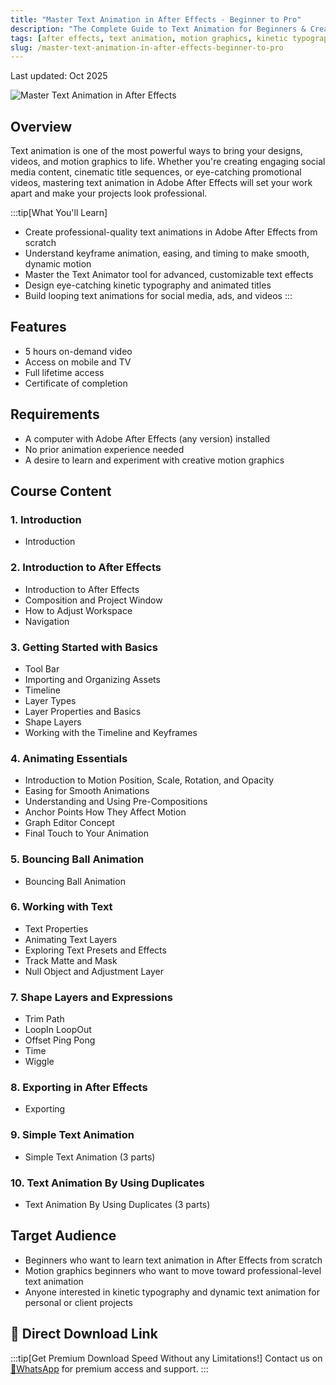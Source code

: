 ```yaml
---
title: "Master Text Animation in After Effects - Beginner to Pro"
description: "The Complete Guide to Text Animation for Beginners & Creators in Adobe After Effects"
tags: [after effects, text animation, motion graphics, kinetic typography, animation]
slug: /master-text-animation-in-after-effects-beginner-to-pro
---
```


Last updated: Oct 2025

![Master Text Animation in After Effects](https://img-c.udemycdn.com/course/240x135/6847187_a331.jpg)

## Overview

Text animation is one of the most powerful ways to bring your designs, videos, and motion graphics to life. Whether you're creating engaging social media content, cinematic title sequences, or eye-catching promotional videos, mastering text animation in Adobe After Effects will set your work apart and make your projects look professional.

:::tip[What You'll Learn]
- Create professional-quality text animations in Adobe After Effects from scratch
- Understand keyframe animation, easing, and timing to make smooth, dynamic motion
- Master the Text Animator tool for advanced, customizable text effects
- Design eye-catching kinetic typography and animated titles
- Build looping text animations for social media, ads, and videos
:::

## Features

- 5 hours on-demand video
- Access on mobile and TV
- Full lifetime access
- Certificate of completion

## Requirements

- A computer with Adobe After Effects (any version) installed
- No prior animation experience needed
- A desire to learn and experiment with creative motion graphics

## Course Content

### 1. Introduction
- Introduction

### 2. Introduction to After Effects
- Introduction to After Effects
- Composition and Project Window
- How to Adjust Workspace
- Navigation

### 3. Getting Started with Basics
- Tool Bar
- Importing and Organizing Assets
- Timeline
- Layer Types
- Layer Properties and Basics
- Shape Layers
- Working with the Timeline and Keyframes

### 4. Animating Essentials
- Introduction to Motion Position, Scale, Rotation, and Opacity
- Easing for Smooth Animations
- Understanding and Using Pre-Compositions
- Anchor Points How They Affect Motion
- Graph Editor Concept
- Final Touch to Your Animation

### 5. Bouncing Ball Animation
- Bouncing Ball Animation

### 6. Working with Text
- Text Properties
- Animating Text Layers
- Exploring Text Presets and Effects
- Track Matte and Mask
- Null Object and Adjustment Layer

### 7. Shape Layers and Expressions
- Trim Path
- LoopIn LoopOut
- Offset Ping Pong
- Time
- Wiggle

### 8. Exporting in After Effects
- Exporting

### 9. Simple Text Animation
- Simple Text Animation (3 parts)

### 10. Text Animation By Using Duplicates
- Text Animation By Using Duplicates (3 parts)

## Target Audience

- Beginners who want to learn text animation in After Effects from scratch
- Motion graphics beginners who want to move toward professional-level text animation
- Anyone interested in kinetic typography and dynamic text animation for personal or client projects

## 🚀 Direct Download Link
:::tip[Get Premium Download Speed Without any Limitations!]
Contact us on [💬WhatsApp](https://wa.me/+8613237610083) for premium  access and support.
:::

